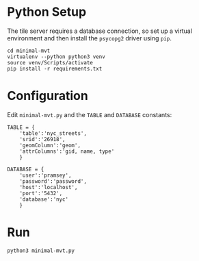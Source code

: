 # Python Setup

The tile server requires a database connection, so set up a virtual environment and then install the `psycopg2` driver using `pip`.

    cd minimal-mvt
    virtualenv --python python3 venv
    source venv/Scripts/activate
    pip install -r requirements.txt

# Configuration

Edit `minimal-mvt.py` and the `TABLE` and `DATABASE` constants:

    TABLE = {
        'table':'nyc_streets',
        'srid':'26918',
        'geomColumn':'geom',
        'attrColumns':'gid, name, type'
        }

    DATABASE = {
        'user':'pramsey',
        'password':'password',
        'host':'localhost',
        'port':'5432',
        'database':'nyc'
        }

# Run

    python3 minimal-mvt.py
